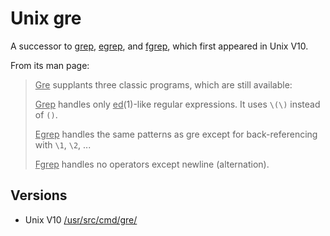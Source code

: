 # Unix gre

A successor to [grep](unix_grep.md), [egrep](unix_egrep.md), and [fgrep](unix_fgrep.md),
which first appeared in Unix V10.

From its man page:

> <u>Gre</u> supplants three classic programs, which are still available:
>
> <u>Grep</u> handles only <u>ed</u>(1)-like regular expressions. It uses `\(\)`
> instead of `()`.
>
> <u>Egrep</u> handles the same patterns as gre except for back-referencing with
> `\1`, `\2`, ...
>
> <u>Fgrep</u> handles no operators except newline (alternation).

## Versions

- Unix V10 [/usr/src/cmd/gre/](https://www.tuhs.org/cgi-bin/utree.pl?file=V10/cmd/gre)
